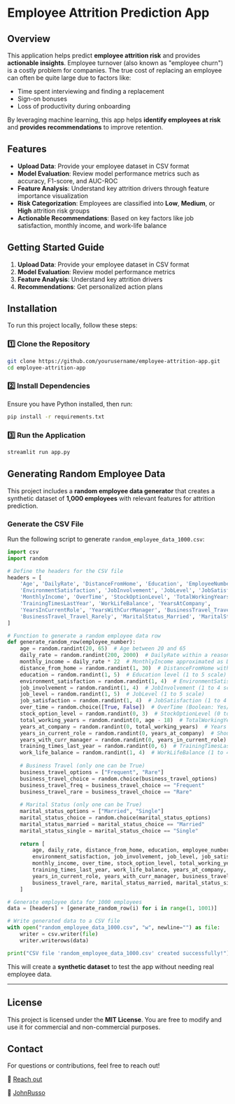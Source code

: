 # Employee Attrition Prediction App

## Overview
This application helps predict **employee attrition risk** and provides **actionable insights**. Employee turnover (also known as "employee churn") is a costly problem for companies. The true cost of replacing an employee can often be quite large due to factors like:
- Time spent interviewing and finding a replacement
- Sign-on bonuses
- Loss of productivity during onboarding

By leveraging machine learning, this app helps **identify employees at risk** and **provides recommendations** to improve retention.

## Features
- **Upload Data**: Provide your employee dataset in CSV format
- **Model Evaluation**: Review model performance metrics such as accuracy, F1-score, and AUC-ROC
- **Feature Analysis**: Understand key attrition drivers through feature importance visualization
- **Risk Categorization**: Employees are classified into **Low**, **Medium**, or **High** attrition risk groups
- **Actionable Recommendations**: Based on key factors like job satisfaction, monthly income, and work-life balance

## Getting Started Guide
1. **Upload Data**: Provide your employee dataset in CSV format
2. **Model Evaluation**: Review model performance metrics
3. **Feature Analysis**: Understand key attrition drivers
4. **Recommendations**: Get personalized action plans

## Installation
To run this project locally, follow these steps:

### **1️⃣ Clone the Repository**
```bash
git clone https://github.com/yourusername/employee-attrition-app.git
cd employee-attrition-app
```

### **2️⃣ Install Dependencies**
Ensure you have Python installed, then run:
```bash
pip install -r requirements.txt
```

### **3️⃣ Run the Application**
```bash
streamlit run app.py
```

## **Generating Random Employee Data**
This project includes a **random employee data generator** that creates a synthetic dataset of **1,000 employees** with relevant features for attrition prediction.

### **Generate the CSV File**
Run the following script to generate `random_employee_data_1000.csv`:

```python
import csv
import random

# Define the headers for the CSV file
headers = [
    'Age', 'DailyRate', 'DistanceFromHome', 'Education', 'EmployeeNumber',
    'EnvironmentSatisfaction', 'JobInvolvement', 'JobLevel', 'JobSatisfaction',
    'MonthlyIncome', 'OverTime', 'StockOptionLevel', 'TotalWorkingYears',
    'TrainingTimesLastYear', 'WorkLifeBalance', 'YearsAtCompany',
    'YearsInCurrentRole', 'YearsWithCurrManager', 'BusinessTravel_Travel_Frequently',
    'BusinessTravel_Travel_Rarely', 'MaritalStatus_Married', 'MaritalStatus_Single'
]

# Function to generate a random employee data row
def generate_random_row(employee_number):
    age = random.randint(20, 65)  # Age between 20 and 65
    daily_rate = random.randint(200, 2000)  # DailyRate within a reasonable range
    monthly_income = daily_rate * 22  # MonthlyIncome approximated as DailyRate * 22
    distance_from_home = random.randint(1, 30)  # DistanceFromHome within 30 km
    education = random.randint(1, 5)  # Education level (1 to 5 scale)
    environment_satisfaction = random.randint(1, 4)  # EnvironmentSatisfaction (1 to 4 scale)
    job_involvement = random.randint(1, 4)  # JobInvolvement (1 to 4 scale)
    job_level = random.randint(1, 5)  # JobLevel (1 to 5 scale)
    job_satisfaction = random.randint(1, 4)  # JobSatisfaction (1 to 4 scale)
    over_time = random.choice([True, False])  # OverTime (Boolean: Yes/No)
    stock_option_level = random.randint(0, 3)  # StockOptionLevel (0 to 3 scale)
    total_working_years = random.randint(0, age - 18)  # TotalWorkingYears ensuring logic with Age
    years_at_company = random.randint(0, total_working_years)  # Years at company should not exceed TotalWorkingYears
    years_in_current_role = random.randint(0, years_at_company)  # Should not exceed YearsAtCompany
    years_with_curr_manager = random.randint(0, years_in_current_role)  # Should not exceed YearsInCurrentRole
    training_times_last_year = random.randint(0, 6)  # TrainingTimesLastYear (0 to 6 sessions)
    work_life_balance = random.randint(1, 4)  # WorkLifeBalance (1 to 4 scale)
    
    # Business Travel (only one can be True)
    business_travel_options = ["Frequent", "Rare"]
    business_travel_choice = random.choice(business_travel_options)
    business_travel_freq = business_travel_choice == "Frequent"
    business_travel_rare = business_travel_choice == "Rare"
    
    # Marital Status (only one can be True)
    marital_status_options = ["Married", "Single"]
    marital_status_choice = random.choice(marital_status_options)
    marital_status_married = marital_status_choice == "Married"
    marital_status_single = marital_status_choice == "Single"
    
    return [
        age, daily_rate, distance_from_home, education, employee_number,
        environment_satisfaction, job_involvement, job_level, job_satisfaction,
        monthly_income, over_time, stock_option_level, total_working_years,
        training_times_last_year, work_life_balance, years_at_company,
        years_in_current_role, years_with_curr_manager, business_travel_freq,
        business_travel_rare, marital_status_married, marital_status_single
    ]

# Generate employee data for 1000 employees
data = [headers] + [generate_random_row(i) for i in range(1, 1001)]

# Write generated data to a CSV file
with open("random_employee_data_1000.csv", "w", newline="") as file:
    writer = csv.writer(file)
    writer.writerows(data)

print("CSV file 'random_employee_data_1000.csv' created successfully!")
```

This will create a **synthetic dataset** to test the app without needing real employee data.

---

## License
This project is licensed under the **MIT License**. You are free to modify and use it for commercial and non-commercial purposes.

## Contact
For questions or contributions, feel free to reach out!

📧 [Reach out](https://www.linkedin.com/in/joaorussofigueiredo/)

🔗 [JohnRusso](https://github.com/j0hnrusso)

